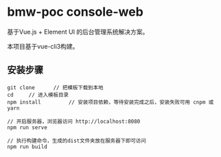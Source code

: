 # bmw-poc console-web #

基于Vue.js + Element UI 的后台管理系统解决方案。

本项目基于vue-cli3构建。

## 安装步骤 ##
```
git clone      // 把模板下载到本地
cd     // 进入模板目录
npm install         // 安装项目依赖，等待安装完成之后，安装失败可用 cnpm 或 yarn

// 开启服务器，浏览器访问 http://localhost:8080
npm run serve

// 执行构建命令，生成的dist文件夹放在服务器下即可访问
npm run build
```
